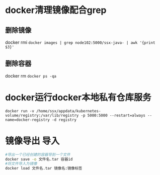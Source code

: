 # docker清理镜像配合grep
## 删除镜像
docker rmi `docker images | grep node102:5000/ssx-java- | awk '{print $3}'`

## 删除容器
docker rm `docker ps -qa`

# docker运行docker本地私有仓库服务
`docker run -v /home/ssx/appdata/kubernetes-volume/registry:/var/lib/registry -p 5000:5000 --restart=always --name=docker-registry -d registry`

# 镜像导出 导入
```sh
#导出一个已经创建的容器导到一个文件
docker save -o 文件名.tar 容器id
#将文件导入为镜像
docker load 文件名.tar 镜像名:镜像标签
```